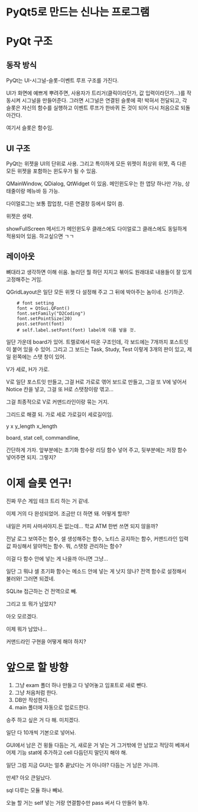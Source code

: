 PyQt5로 만드는 신나는 프로그램
============================

# PyQt 구조

## 동작 방식

PyQt는 UI-시그널-슬롯-이벤트 루프 구조를 가진다.

UI가 화면에 예쁘게 뿌려주면, 사용자가 트리거(클릭이라던가, 값 입력이라던가...)를 작동시켜 시그널을 만들어준다. 그러면 시그널은 연결된 슬롯에 콕! 박혀서 전달되고, 각 슬롯은 자신의 함수를 실행하고 이벤트 루프가 한바퀴 돈 것이 되어 다시 처음으로 되돌아간다.

여기서 슬롯은 함수임.



## UI 구조

PyQt는 위젯을 UI의 단위로 사용. 그리고 특이하게 모든 위젯이 최상위 위젯, 즉 다른 모든 위젯을 포함하는 윈도우가 될 수 있음.

QMainWindow, QDialog, QtWidget 이 있음. 메인윈도우는 한 앱당 하나만 가능, 상태줄이랑 메뉴바 등 가능.

다이얼로그는 보통 팝업창, 다른 연결창 등에서 많이 씀.

위젯은 생략.


showFullScreen 메서드가 메인윈도우 클래스에도 다이얼로그 클래스에도 동일하게 적용되어 있음. 하고싶으면 ㄱㄱ

## 레이아웃

뼈대라고 생각하면 이해 쉬움. 늘리던 뭘 하던 지지고 볶아도 원래대로 내용들이 잘 있게 고정해주는 거임.

QGridLayout은 일단 모든 위젯 다 설정해 주고 그 뒤에 박아주는 놈이네. 신기하군.


        # font setting
        font = QtGui.QFont()
        font.setFamily("D2Coding")
        font.setPointSize(20)
        post.setFont(font)
        # self.label.setFont(font) label에 이름 넣을 것.



일단 가운데 board가 있어. 트렐로에서 따온 구조인데, 각 보드에는 7개까지 포스트잇이 붙어 있을 수 있어. 그리고 그 보드는 Task, Study, Test 이렇게 3개의 판이 있고, 제일 왼쪽에는 스탯 창이 있어.

V가 세로, H가 가로.

V로 일단 포스트잇 만들고, 그걸 H로 가로로 엮어 보드로 만들고, 그걸 또 V에 넣어서 Notice 칸을 넣고, 그걸 또 H로 스탯창이랑 엮고...

그걸 최종적으로 V로 커맨드라인이랑 묶는 거지.


그리드로 해결 되. 가로 세로 가로길이 세로길이임.

y x y_length x_length


board, stat cell, commandline, 

간단하게 가자. 앞부분에는 초기화 함수랑 리딩 함수 넣어 주고, 뒷부분에는 저장 함수 넣어주면 되지. 그렇지?


# 이제 슬롯 연구!

진짜 무슨 게임 테크 트리 하는 거 같네.

이제 거의 다 완성되었어. 조금만 더 하면 돼. 어떻게 할까?

내일은 커피 사마셔야지.돈 없는데... 학교 ATM 한번 쓰면 되지 않을까?

전날 로그 보여주는 함수, 셀 생성해주는 함수, 노티스 공지하는 함수, 커맨드라인 입력값 파싱해서 알아먹는 함수. 뭐, 스탯창 관리하는 함수?

이걸 다 함수 안에 넣는 게 나을까 아니면 그냥...

일단 그 뭐냐 셀 초기화 함수는 메소드 안에 넣는 게 낫지 않나? 전역 함수로 설정해서 불러와! 그러면 되겠네.

SQLite 접근하는 건 전역으로 빼.

그리고 또 뭐가 남았지?

아오 모르겠다.

이제 뭐가 남았나...

커맨드라인 구현을 어떻게 해야 하지?


# 앞으로 할 방향

1. 그냥 exam 폴더 하나 만들고 다 넣어놓고 임포트로 새로 뺀다.
2. 그냥 처음처럼 한다.
3. DB만 작성한다.
4. main 폴더에 자동으로 업로드한다.


승주 하고 싶은 거 다 해. 미치겠다.


일단 다 10개씩 기본으로 넣어놔. 


GUI에서 남은 건 윙들 다듬는 거, 새로운 거 넣는 거 그거밖에 안 남았고 적당히 베껴서 어제 기능 stat에 추가하고 cell 다듬던지 말던지 해야 해. 

일단 그럼 지금 GUI는 얼추 끝났다는 거 아니야? 다듬는 거 남은 거니까.

만세? 아오 큰일났다.


sql 다루는 모듈 하나 빼놔.


오늘 할 거는 self 넣는 거랑 연결함수만 pass 써서 다 만들어 놓자.